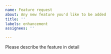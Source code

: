 ```yaml
---
name: Feature request
about: Any new feature you'd like to be added
title: ''
labels: enhancement
assignees: ''

---
```


Please describe the feature in detail
